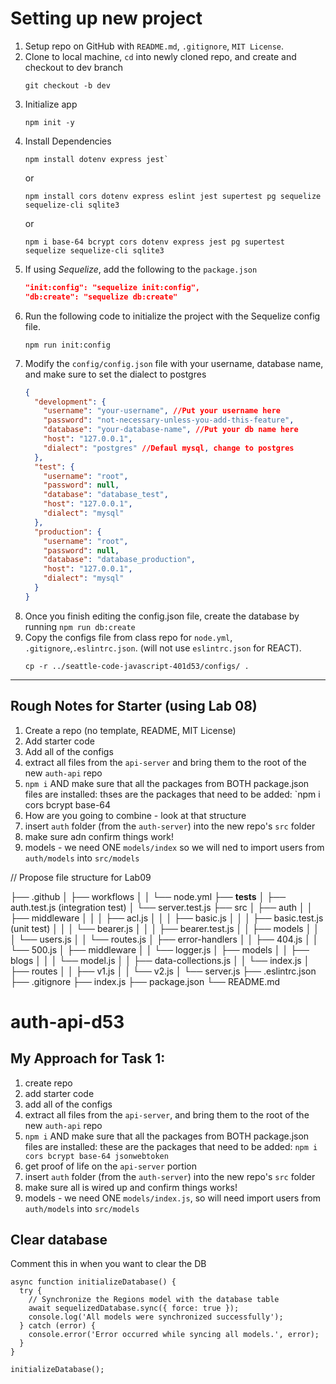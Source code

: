 # Setting up new project

1. Setup repo on GitHub with `README.md`, `.gitignore`, `MIT License`.
1. Clone to local machine, `cd` into newly cloned repo, and create and checkout to dev branch 
    ```node 
    git checkout -b dev
    ```
1. Initialize app 
    ```node
    npm init -y
    ```
1. Install Dependencies   
    ``` node 
    npm install dotenv express jest`
    ```
     or   
    ``` node 
    npm install cors dotenv express eslint jest supertest pg sequelize sequelize-cli sqlite3
    ```
    or
    ``` node 
    npm i base-64 bcrypt cors dotenv express jest pg supertest sequelize sequelize-cli sqlite3
    ```
1. If using _Sequelize_, add the following to the `package.json`
    ```json
    "init:config": "sequelize init:config",
    "db:create": "sequelize db:create"
    ```
1. Run the following code to initialize the project with the Sequelize config file.
    ``` node
    npm run init:config
    ```
1. Modify the `config/config.json` file with your username, database name, and make sure to set the dialect to postgres
    ``` json
    {
      "development": {
        "username": "your-username", //Put your username here
        "password": "not-necessary-unless-you-add-this-feature",
        "database": "your-database-name", //Put your db name here
        "host": "127.0.0.1",
        "dialect": "postgres" //Defaul mysql, change to postgres
      },
      "test": {
        "username": "root",
        "password": null,
        "database": "database_test",
        "host": "127.0.0.1",
        "dialect": "mysql"
      },
      "production": {
        "username": "root",
        "password": null,
        "database": "database_production",
        "host": "127.0.0.1",
        "dialect": "mysql"
      }
    }
    ```
1. Once you finish editing the config.json file, create the database by running `npm run db:create`
1. Copy the configs file from class repo for `node.yml`, `.gitignore`,`.eslintrc.json`. (will not use `eslintrc.json` for REACT). 
    ```node
    cp -r ../seattle-code-javascript-401d53/configs/ .
    ```

****


## Rough Notes for Starter (using Lab 08)

1. Create a repo (no template, README, MIT License)
1. Add starter code
1. Add all of the configs
1. extract all files from the `api-server` and bring them to the root of the new `auth-api` repo
1. `npm i` AND make sure that all the packages from BOTH package.json files are installed: thses  are the packages that need to be added: `npm i cors bcrypt base-64 
1. How are you going to combine - look at that structure
1. insert `auth` folder (from the `auth-server`) into the new repo's `src` folder
1. make sure adn confirm things work! 
1. models - we need ONE `models/index` so we will ned to import users from `auth/models` into `src/models`




// Propose file structure for Lab09


├── .github
│   ├── workflows
│   │   └── node.yml
├── __tests__
│   ├── auth.test.js (integration test)
│   └── server.test.js
├── src
│   ├── auth
│   │   ├── middleware
│   │   │   ├── acl.js
│   │   │   ├── basic.js
│   │   │   ├── basic.test.js (unit test)
│   │   │   └── bearer.js
│   │   │   ├── bearer.test.js
│   │   ├── models
│   │   │   └── users.js
│   │   └── routes.js
│   ├── error-handlers
│   │   ├── 404.js
│   │   └── 500.js
│   ├── middleware
│   │   └── logger.js
│   ├── models
│   │   ├── blogs
│   │   │   └── model.js
│   │   ├── data-collections.js
│   │   └── index.js
│   ├── routes
│   │   ├── v1.js
│   │   └── v2.js
│   └── server.js
├── .eslintrc.json
├── .gitignore
├── index.js
├── package.json
└── README.md

# auth-api-d53

## My Approach for Task 1:
1. create repo
1. add starter code
1. add all of the configs
1. extract all files from the `api-server`, and bring them to the root of the new `auth-api` repo
1. `npm i` AND make sure that all the packages from BOTH package.json files are installed:  these are the packages that need to be added:  `npm i cors bcrypt base-64 jsonwebtoken` 
1. get proof of life on the `api-server` portion
1. insert `auth` folder (from the `auth-server`) into the new repo's `src` folder
1. make sure all is wired up and confirm things works!
1.  models - we need ONE `models/index.js`, so will need import users from `auth/models` into `src/models` 

## Clear database

Comment this in when you want to clear the DB

```
async function initializeDatabase() {
  try {
    // Synchronize the Regions model with the database table
    await sequelizedDatabase.sync({ force: true });
    console.log('All models were synchronized successfully');
  } catch (error) {
    console.error('Error occurred while syncing all models.', error);
  }
}

initializeDatabase();
```


